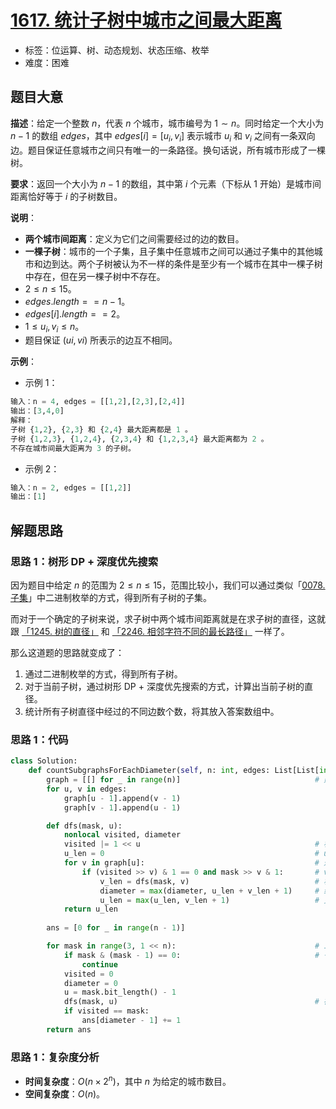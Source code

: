 # [1617. 统计子树中城市之间最大距离](https://leetcode.cn/problems/count-subtrees-with-max-distance-between-cities/)

- 标签：位运算、树、动态规划、状态压缩、枚举
- 难度：困难

## 题目大意

**描述**：给定一个整数 $n$，代表 $n$ 个城市，城市编号为 $1 \sim n$。同时给定一个大小为 $n - 1$ 的数组 $edges$，其中 $edges[i] = [u_i, v_i]$ 表示城市 $u_i$ 和 $v_i$ 之间有一条双向边。题目保证任意城市之间只有唯一的一条路径。换句话说，所有城市形成了一棵树。

**要求**：返回一个大小为 $n - 1$ 的数组，其中第 $i$ 个元素（下标从 $1$ 开始）是城市间距离恰好等于 $i$ 的子树数目。

**说明**：

- **两个城市间距离**：定义为它们之间需要经过的边的数目。
- **一棵子树**：城市的一个子集，且子集中任意城市之间可以通过子集中的其他城市和边到达。两个子树被认为不一样的条件是至少有一个城市在其中一棵子树中存在，但在另一棵子树中不存在。
- $2 \le n \le 15$。
- $edges.length == n - 1$。
- $edges[i].length == 2$。
- $1 \le u_i, v_i \le n$。
- 题目保证 $(ui, vi)$ 所表示的边互不相同。

**示例**：

- 示例 1：

```Python
输入：n = 4, edges = [[1,2],[2,3],[2,4]]
输出：[3,4,0]
解释：
子树 {1,2}, {2,3} 和 {2,4} 最大距离都是 1 。
子树 {1,2,3}, {1,2,4}, {2,3,4} 和 {1,2,3,4} 最大距离都为 2 。
不存在城市间最大距离为 3 的子树。
```

- 示例 2：

```Python
输入：n = 2, edges = [[1,2]]
输出：[1]
```

## 解题思路

### 思路 1：树形 DP + 深度优先搜索

因为题目中给定 $n$ 的范围为 $2 \le n \le 15$，范围比较小，我们可以通过类似「[0078. 子集](https://leetcode.cn/problems/subsets/)」中二进制枚举的方式，得到所有子树的子集。

而对于一个确定的子树来说，求子树中两个城市间距离就是在求子树的直径，这就跟 [「1245. 树的直径」](https://leetcode.cn/problems/tree-diameter/) 和 [「2246. 相邻字符不同的最长路径」](https://leetcode.cn/problems/longest-path-with-different-adjacent-characters/) 一样了。

那么这道题的思路就变成了：

1. 通过二进制枚举的方式，得到所有子树。
2. 对于当前子树，通过树形 DP + 深度优先搜索的方式，计算出当前子树的直径。
3. 统计所有子树直径中经过的不同边数个数，将其放入答案数组中。

### 思路 1：代码

```Python
class Solution:
    def countSubgraphsForEachDiameter(self, n: int, edges: List[List[int]]) -> List[int]:
        graph = [[] for _ in range(n)]                              # 建图
        for u, v in edges:
            graph[u - 1].append(v - 1)
            graph[v - 1].append(u - 1)

        def dfs(mask, u):
            nonlocal visited, diameter
            visited |= 1 << u                                       # 标记 u 访问过
            u_len = 0                                               # u 节点的最大路径长度
            for v in graph[u]:                                      # 遍历 u 节点的相邻节点
                if (visited >> v) & 1 == 0 and mask >> v & 1:       # v 没有访问过，且在子集中
                    v_len = dfs(mask, v)                            # 相邻节点的最大路径长度
                    diameter = max(diameter, u_len + v_len + 1)     # 维护最大路径长度
                    u_len = max(u_len, v_len + 1)                   # 更新 u 节点的最大路径长度
            return u_len
        
        ans = [0 for _ in range(n - 1)]

        for mask in range(3, 1 << n):                               # 二进制枚举子集
            if mask & (mask - 1) == 0:                              # 子集至少需要两个点
                continue
            visited = 0
            diameter = 0
            u = mask.bit_length() - 1        
            dfs(mask, u)                                            # 在子集 mask 中递归求树的直径
            if visited == mask:
                ans[diameter - 1] += 1
        return ans
```

### 思路 1：复杂度分析

- **时间复杂度**：$O(n \times 2^n)$，其中 $n$ 为给定的城市数目。
- **空间复杂度**：$O(n)$。
